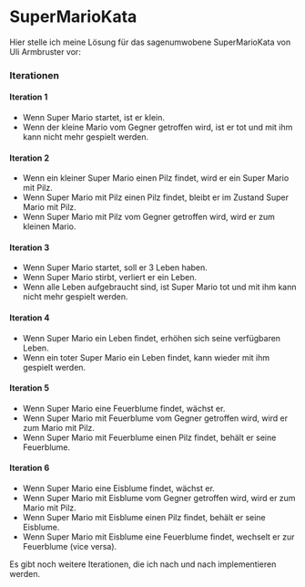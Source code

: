 # SuperMarioKata


Hier stelle ich meine Lösung für das sagenumwobene SuperMarioKata von Uli Armbruster vor: 
### Iterationen

#### Iteration 1
-	Wenn Super Mario startet, ist er klein.
-	Wenn der kleine Mario vom Gegner getroffen wird, ist er tot und mit ihm kann nicht mehr gespielt werden.


#### Iteration 2
-	Wenn ein kleiner Super Mario einen Pilz findet,  wird er ein Super Mario mit Pilz.
-	Wenn Super Mario mit Pilz einen Pilz findet, bleibt er im Zustand Super Mario mit 	Pilz.
-	Wenn Super Mario mit Pilz vom Gegner getroffen wird, wird er zum kleinen Mario.


#### Iteration 3
-	Wenn Super Mario startet, soll er 3 Leben haben.
-	Wenn Super Mario stirbt, verliert er ein Leben.
-	Wenn alle Leben aufgebraucht sind, ist Super Mario tot und mit ihm kann nicht mehr gespielt werden.


#### Iteration 4
-	Wenn Super Mario ein Leben findet, erhöhen sich seine verfügbaren Leben.
-	Wenn ein toter Super Mario ein Leben findet, kann wieder mit ihm gespielt werden.


#### Iteration 5
-	Wenn Super Mario eine Feuerblume findet, wächst er.
-	Wenn Super Mario mit Feuerblume vom Gegner getroffen wird, wird er zum Mario mit Pilz.
-	Wenn Super Mario mit Feuerblume einen Pilz findet, behält er seine Feuerblume.


#### Iteration 6
-	Wenn Super Mario eine Eisblume findet, wächst er.
-	Wenn Super Mario mit Eisblume vom Gegner getroffen wird, wird er zum Mario mit Pilz.
-	Wenn Super Mario mit Eisblume einen Pilz findet, behält er seine Eisblume.
-	Wenn Super Mario mit Eisblume eine Feuerblume findet, wechselt er zur Feuerblume (vice versa).

Es gibt noch weitere Iterationen, die ich nach und nach implementieren werden.
